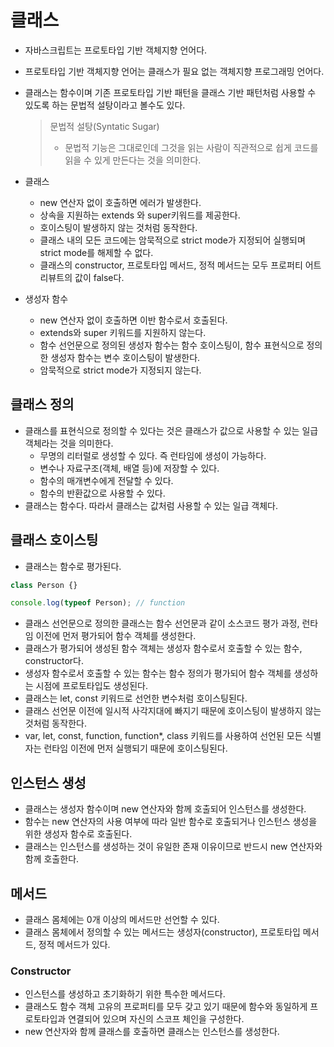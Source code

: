 # 클래스

- 자바스크립트는 프로토타입 기반 객체지향 언어다.
- 프로토타입 기반 객체지향 언어는 클래스가 필요 없는 객체지향 프로그래밍 언어다.
- 클래스는 함수이며 기존 프로토타입 기반 패턴을 클래스 기반 패턴처럼 사용할 수 있도록 하는 문법적 설탕이라고 볼수도 있다.

  > 문법적 설탕(Syntatic Sugar)
  >
  > - 문법적 기능은 그대로인데 그것을 읽는 사람이 직관적으로 쉽게 코드를 읽을 수 있게 만든다는 것을 의미한다.

- 클래스

  - new 연산자 없이 호출하면 에러가 발생한다.
  - 상속을 지원하는 extends 와 super키워드를 제공한다.
  - 호이스팅이 발생하지 않는 것처럼 동작한다.
  - 클래스 내의 모든 코드에는 암묵적으로 strict mode가 지정되어 실행되며 strict mode를 해제할 수 없다.
  - 클래스의 constructor, 프로토타입 메서드, 정적 메서드는 모두 프로퍼티 어트리뷰트의 값이 false다.

- 생성자 함수
  - new 연산자 없이 호출하면 이반 함수로서 호출된다.
  - extends와 super 키워드를 지원하지 않는다.
  - 함수 선언문으로 정의된 생성자 함수는 함수 호이스팅이, 함수 표현식으로 정의한 생성자 함수는 변수 호이스팅이 발생한다.
  - 암묵적으로 strict mode가 지정되지 않는다.

## 클래스 정의

- 클래스를 표현식으로 정의할 수 있다는 것은 클래스가 값으로 사용할 수 있는 일급 객체라는 것을 의미한다.
  - 무명의 리터럴로 생성할 수 있다. 즉 런타임에 생성이 가능하다.
  - 변수나 자료구조(객체, 배열 등)에 저장할 수 있다.
  - 함수의 매개변수에게 전달할 수 있다.
  - 함수의 반환값으로 사용할 수 있다.
- 클래스는 함수다. 따라서 클래스는 값처럼 사용할 수 있는 일급 객체다.

## 클래스 호이스팅

- 클래스는 함수로 평가된다.

```js
class Person {}

console.log(typeof Person); // function
```

- 클래스 선언문으로 정의한 클래스는 함수 선언문과 같이 소스코드 평가 과정, 런타임 이전에 먼저 평가되어 함수 객체를 생성한다.
- 클래스가 평가되어 생성된 함수 객체는 생성자 함수로서 호출할 수 있는 함수, constructor다.
- 생성자 함수로서 호출할 수 있는 함수는 함수 정의가 평가되어 함수 객체를 생성하는 시점에 프로토타입도 생성된다.
- 클래스는 let, const 키워드로 선언한 변수처럼 호이스팅된다.
- 클래스 선언문 이전에 일시적 사각지대에 빠지기 때문에 호이스팅이 발생하지 않는 것처럼 동작한다.
- var, let, const, function, function\*, class 키워드를 사용하여 선언된 모든 식별자는 런타임 이전에 먼저 실행되기 때문에 호이스팅된다.

## 인스턴스 생성

- 클래스는 생성자 함수이며 new 연산자와 함께 호출되어 인스턴스를 생성한다.
- 함수는 new 연산자의 사용 여부에 따라 일반 함수로 호출되거나 인스턴스 생성을 위한 생성자 함수로 호출된다.
- 클래스는 인스턴스를 생성하는 것이 유일한 존재 이유이므로 반드시 new 연산자와 함께 호출한다.

## 메서드

- 클래스 몸체에는 0개 이상의 메서드만 선언할 수 있다.
- 클래스 몸체에서 정의할 수 있는 메서드는 생성자(constructor), 프로토타입 메서드, 정적 메서드가 있다.

### Constructor

- 인스턴스를 생성하고 초기화하기 위한 특수한 메서드다.
- 클래스도 함수 객체 고유의 프로퍼티를 모두 갖고 있기 때문에 함수와 동일하게 프로토타입과 연결되어 있으며 자신의 스코프 체인을 구성한다.
- new 연산자와 함께 클래스를 호출하면 클래스는 인스턴스를 생성한다.

